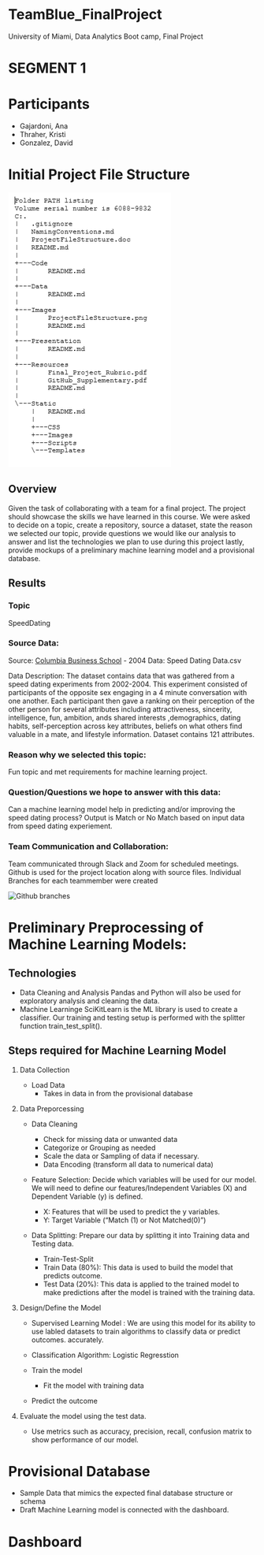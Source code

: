 # TeamBlue_FinalProject
University of Miami, Data Analytics Boot camp, Final Project

# SEGMENT 1

# Participants
- Gajardoni, Ana
- Thraher, Kristi
- Gonzalez, David

# Initial Project File Structure
![Segment #1 - Project File Structure](/Images/ProjectFileStructure.png)


## Overview 
Given the task of collaborating with a team for a final project. The project should showcase the skills we have learned in this course. 
We were asked to decide on a topic, create a repository, source a dataset, state the reason we selected our topic, provide questions we would like our analysis to answer and list the technologies we plan to use during this project lastly, provide mockups of a preliminary machine learning model and a provisional database.

## Results

### Topic
SpeedDating

### Source Data: 
Source: [Columbia Business School](http://www.stat.columbia.edu/~gelman/arm/examples/speed.dating/) - 2004
Data: Speed Dating Data.csv

Data Description: 
The dataset contains data that was gathered from a speed dating experiments from 2002-2004.  This experiment consisted of participants of the opposite sex engaging in a 4 minute conversation with one another. Each participant then gave a ranking on their perception of the other person for several attributes including attractiveness, sincerity, intelligence, fun, ambition, ands shared interests ,demographics, dating habits, self-perception across key attributes, beliefs on what others find valuable in a mate, and lifestyle information. Dataset contains 121 attributes. 

### Reason why we selected this topic: 
Fun topic and met requirements for machine learning project.

### Question/Questions we hope to answer with this data: 
Can a machine learning model help in predicting and/or improving the speed dating process? 
Output is Match or No Match based on input data from speed dating experiement.

### Team Communication and Collaboration:
Team communicated through Slack and Zoom for scheduled meetings.  
Github is used for the project location along with source files. 
Individual Branches for each teammember were created 

![Github branches](https://user-images.githubusercontent.com/94208810/161448764-9794fd20-a8f3-4a3d-a0b8-17d150962bf2.png)


# Preliminary Preprocessing of Machine Learning Models:
## Technologies
  * Data Cleaning and Analysis
    Pandas and Python will also be used for exploratory analysis and cleaning the data. 
  * Machine Learninge
    SciKitLearn is the ML library is used to create a classifier. Our training and testing setup is performed with the splitter function train_test_split().

## Steps required for Machine Learning Model
1.	Data Collection 
    * Load Data
      * Takes in data in from the  provisional database 

2.  Data Preporcessing
    * Data Cleaning
      * Check for missing data or unwanted data 
      * Categorize or Grouping as needed
      * Scale the data or Sampling of data if necessary. 
      * Data Encoding (transform all data to numerical data)
    
    * Feature Selection: Decide which variables will be used for our model. We will need to define our features/Independent Variables (X) and Dependent Variable (y) is       defined. 
        * X: Features that will be used to predict the y variables. 
        * Y: Target Variable (“Match (1) or Not Matched(0)”) 

    * Data Splitting: Prepare our data by splitting it into Training data and Testing data.
       * Train-Test-Split
       * Train Data (80%): This data is used to build the model that predicts outcome. 
       * Test Data (20%):  This data is applied to the trained model to make predictions after the model is trained with the training data. 

3.  Design/Define the Model
    * Supervised Learning Model : We are using this model for its ability to use labled datasets to train algorithms to classify       data or predict outcomes.            accurately.
   	* Classification Algorithm: Logistic Regresstion
    		
    * Train the model
      * Fit the model with training data
    
    * Predict the outcome

4.  Evaluate the model using the test data. 
    * Use metrics such as accuracy, precision, recall, confusion matrix to show performance of our model. 

# Provisional Database 

*  Sample Data that mimics the expected final database structure or schema
*  Draft Machine Learning model is connected with the dashboard. 

# Dashboard 
